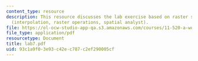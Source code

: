 ```yaml
---
content_type: resource
description: This resource discusses the lab exercise based on raster spatial analysis
  (interpolation, raster operations, spatial analyst).
file: https://ol-ocw-studio-app-qa.s3.amazonaws.com/courses/11-520-a-workshop-on-geographic-information-systems-fall-2005/93c1a9f03e93c42ec787c2ef290005cf_lab7.pdf
file_type: application/pdf
resourcetype: Document
title: lab7.pdf
uid: 93c1a9f0-3e93-c42e-c787-c2ef290005cf
---
```

